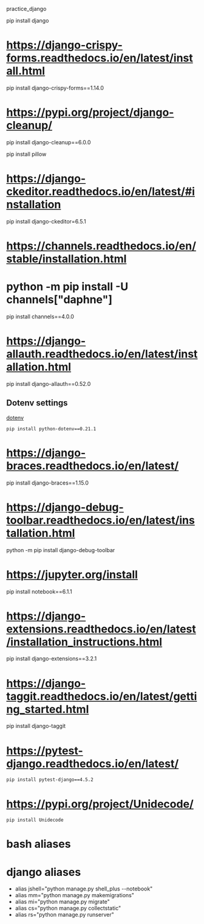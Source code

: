 practice_django

pip install django

# https://django-crispy-forms.readthedocs.io/en/latest/install.html
pip install django-crispy-forms==1.14.0

# https://pypi.org/project/django-cleanup/
pip install django-cleanup==6.0.0

pip install pillow

# https://django-ckeditor.readthedocs.io/en/latest/#installation
pip install django-ckeditor=6.5.1

# https://channels.readthedocs.io/en/stable/installation.html
# python -m pip install -U channels["daphne"]
pip install channels==4.0.0

# https://django-allauth.readthedocs.io/en/latest/installation.html
pip install django-allauth==0.52.0

## Dotenv settings

[dotenv](https://pypi.org/project/python-dotenv/)

`pip install python-dotenv==0.21.1`

# https://django-braces.readthedocs.io/en/latest/
pip install django-braces==1.15.0

# https://django-debug-toolbar.readthedocs.io/en/latest/installation.html
python -m pip install django-debug-toolbar

# https://jupyter.org/install
pip install notebook==6.1.1

# https://django-extensions.readthedocs.io/en/latest/installation_instructions.html
pip install django-extensions==3.2.1

# https://django-taggit.readthedocs.io/en/latest/getting_started.html
pip install django-taggit

# https://pytest-django.readthedocs.io/en/latest/
`pip install pytest-django==4.5.2`

# https://pypi.org/project/Unidecode/
`pip install Unidecode`

# bash aliases
# django aliases
* alias jshell="python manage.py shell_plus --notebook"
* alias mm="python manage.py makemigrations"
* alias mi="python manage.py migrate"
* alias cs="python manage.py collectstatic"
* alias rs="python manage.py runserver"